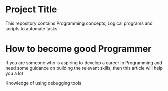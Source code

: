 Project Title
================================
This repository contains Programming concepts, Logical programs  and scripts to automate tasks


How to become good Programmer
=======================================
If you are someone who is aspiring to develop a career in Programming and need some guidance on building the relevant skills, then this article will help you a lot


Knowledge of using debugging tools
